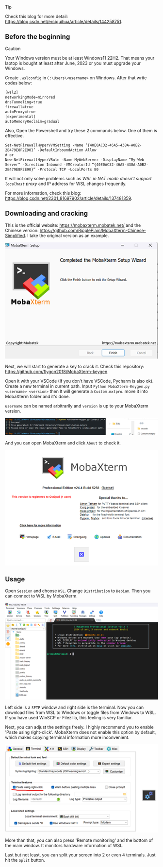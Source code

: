 >[!TIP]
>Check this blog for more detail: https://blog.csdn.net/erciguihua/article/details/144258751.

## Before the beginning
>[!CAUTION]
> Your Windows version must be at least Windows11 22H2. That means your laptop is bought at least after June, 2023 or you must upgrade your Windows.

Create `.wslconfig` in `C:\Users\<username>` on Windows. After that write codes below:

```
[wsl2]
networkingMode=mirrored
dnsTunneling=true
firewall=true
autoProxy=true
[experimental]
autoMemoryReclaim=gradual  
```

Also, Open the Powershell and try these 2 commands below. One of them is effective.

```
Set-NetFirewallHyperVVMSetting -Name ‘{40E0AC32-46A5-438A-A0B2-2B479E8F2E90}’ -DefaultInboundAction Allow 
# or
New-NetFirewallHyperVRule -Name MyWebServer -DisplayName “My Web Server” -Direction Inbound -VMCreatorId “{40E0AC32-46A5-438A-A0B2-2B479E8F2E90}” -Protocol TCP -LocalPorts 80
```

It will not only solve problems such as *WSL in NAT mode doesn't support `localhost` proxy* and IP address for WSL changes frequently.

For more information, check this blog: https://blog.csdn.net/2301_81697902/article/details/137481359.

## Downloading and cracking
This is the official website: https://mobaxterm.mobatek.net/ and the Chinese version: https://github.com/RipplePiam/MobaXterm-Chinese-Simplified. I take the original version as an example. 

![](/assets/Linux/2.2%20MobaXterm,%20go%20ssh%20it!/1.png)

Next, we will start to generate a key to crack it. Check this repository: https://github.com/flygon2018/MobaXterm-keygen.

Open it with your VSCode  (If you don't have VSCode, Pycharm is also ok). Create a new terminal in current path. Input `Python MobaXterm-Keygen.py <username> <version>` then It will generate a `Custom.mxtpro`. move it into MobaXterm folder and it's done.

`username` can be named arbitrarily and `version` is up to your MobaXterm version. 

![](/assets/Linux/2.2%20MobaXterm,%20go%20ssh%20it!/2.png)

And you can open MobaXterm and click `About` to check it.

![](/assets/Linux/2.2%20MobaXterm,%20go%20ssh%20it!/3.png)

## Usage
Open  `Session` and choose  `WSL`. Change `Distribution` to `Debian`. Then you can connect to WSL by MobaXterm.

![](/assets/Linux/2.2%20MobaXterm,%20go%20ssh%20it!/4.png)

Left side is a `SFTP` window and right side is the terminal. Now you can download files from WSL to Windows or toggle files from Windows to WSL. If you have used WinSCP or Filezilla, this feeling is very familiar.

Next, you can adjust the settings freely. I highly recommend you to enable  'Paste using right-click'. MobaXterm does not enable this option by default, which makes copying terminal information more inconvenient.

![](/assets/Linux/2.2%20MobaXterm,%20go%20ssh%20it!/5.png)

More than that, you can also press 'Remote monitoring' and the bottom of the main window. It monitors hardware information of WSL.

Last but not least, you can split your screen into 2 or even 4 terminals. Just hit the `Split` button.
